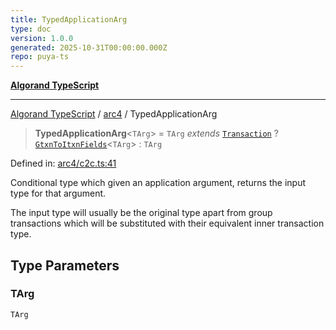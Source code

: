 ```yaml
---
title: TypedApplicationArg
type: doc
version: 1.0.0
generated: 2025-10-31T00:00:00.000Z
repo: puya-ts
---
```


[**Algorand TypeScript**](/reference/algorand-typescript/api/readme/)

---

[Algorand TypeScript](docs/_md/modules) / [arc4](docs/_md/arc4/README) / TypedApplicationArg

> **TypedApplicationArg**\<`TArg`\> = `TArg` _extends_ [`Transaction`](/reference/algorand-typescript/api/gtxn/namespaces/gtxn/type-aliases/transaction/) ? [`GtxnToItxnFields`](GtxnToItxnFields)\<`TArg`\> : `TArg`

Defined in: [arc4/c2c.ts:41](https://github.com/algorandfoundation/puya-ts/blob/main/packages/algo-ts/src/arc4/c2c.ts#L41)

Conditional type which given an application argument, returns the input type for that argument.

The input type will usually be the original type apart from group transactions which will be substituted
with their equivalent inner transaction type.

## Type Parameters

### TArg

`TArg`
